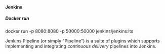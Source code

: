 #### Jenkins
##### Docker run
docker run -p 8080:8080 -p 50000:50000 jenkins/jenkins:lts 

Jenkins Pipeline (or simply "Pipeline") is a suite of plugins which supports implementing and integrating _continuous delivery_ pipelines into Jenkins.
